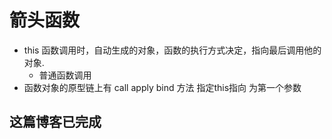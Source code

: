# 箭头函数

- this
  函数调用时，自动生成的对象，函数的执行方式决定，指向最后调用他的对象.
  - 普通函数调用
- 函数对象的原型链上有 call apply bind 方法 指定this指向 为第一个参数

## 这篇博客已完成
